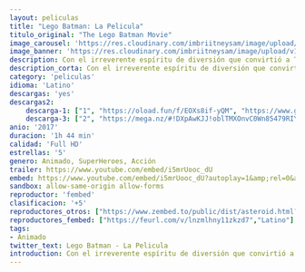 ```yaml
---
layout: peliculas
title: "Lego Batman: La Pelicula"
titulo_original: "The Lego Batman Movie"
image_carousel: 'https://res.cloudinary.com/imbriitneysam/image/upload/v1544407170/lego-batman-poster-min.jpg'
image_banner: 'https://res.cloudinary.com/imbriitneysam/image/upload/v1544407171/lego-batman-banner-min.jpg'
description: Con el irreverente espíritu de diversión que convirtió a The Lego Movie en un fenómeno mundial, el autodenominado protagonista de ese conjunto, Lego Batman, protagoniza su propia aventura en la gran pantalla. Pero se están gestando grandes cambios en Ciudad Gótica, y si quiere salvar a la ciudad de la invasión hostil de The Joker, Batman puede tener que dejar a un lado al vigilante, tratar de trabajar con otros y tal vez, solo tal vez, aprender a alegrarse.
description_corta: Con el irreverente espíritu de diversión que convirtió a The Lego Movie en un fenómeno mundial, el autodenominado protagonista de ese conjunto, Lego Batman, protagoniza su propia aventura en la gran pantalla. Pero se están ..
category: 'peliculas'
idioma: 'Latino'
descargas: 'yes'
descargas2:
    descarga-1: ["1", "https://oload.fun/f/EOXs8if-yQM", "https://www.google.com/s2/favicons?domain=openload.co","OpenLoad","https://res.cloudinary.com/imbriitneysam/image/upload/v1541473684/mexico.png", "Latino", "Full HD"]
    descarga-3: ["2", "https://mega.nz/#!DXpAwKJJ!oblTMXOnvC0Wn85479RIYc4sxOlo6_BJBp84LVjK294", "https://www.google.com/s2/favicons?domain=mega.nz","Mega","https://res.cloudinary.com/imbriitneysam/image/upload/v1541473684/mexico.png", "Latino", "Full HD"]
anio: '2017'
duracion: '1h 44 min'
calidad: 'Full HD'
estrellas: '5'
genero: Animado, SuperHeroes, Acción
trailer: https://www.youtube.com/embed/i5mrUooc_dU
embed: https://www.youtube.com/embed/i5mrUooc_dU?autoplay=1&amp;rel=0&amp;hd=1&border=0&wmode=opaque&enablejsapi=1&modestbranding=1&controls=1&showinfo=0
sandbox: allow-same-origin allow-forms
reproductor: 'fembed'
clasificacion: '+5'
reproductores_otros: ["https://www.zembed.to/public/dist/asteroid.html?id=aaef753dc7ba7cb75e35dbeab84a8999&title=The%20Lego%20Batman%20Movie","Latino","https://gdriveplayer.io/embed2.php?link=xR%252BZSEJxA0c6smpsAITUXAXgjSlBnEjcrMuXsGngEZgAZ5VON357QHTQrHbakgL5kjWPi%252BaHKq5IKiJbdLFBjoeydLo9J%252BOigqMOSYZS9OVkTCK9q7cIaPQgIWN1mPmun%252FMa0caN4vxzNzRFMLrNyFZ68XJhvd6tBo48kWyTwX7RgxBzR%252Bv9z193jO0ZO4JMQ1qjLsRoNh5xcRmOBwEau2","Latino","https://api.cuevana3.io/stream/index.php?file=ek5lbm9xYWNrS0xYMTZLa2xNbkdvY3ZTb3BtZng4TGp6ZFpobGFMUGtOelcwcUZmbWRIVzRkakVuS0JnbEplcG1KUnNZSlRTMGViVTBxZGdsdEhPb3RUUVoyV2pyZGZNdHR1ZFg2YlcwT1hGeXBoZ29OS1Y","Latino","https://mstream.press/lisrbl3zuwhe","Latino"]
reproductores_fembed: ["https://feurl.com/v/lnzmlhny11zkzd7","Latino"]
tags:
- Animado
twitter_text: Lego Batman - La Pelicula
introduction: Con el irreverente espíritu de diversión que convirtió a The Lego Movie en un fenómeno mundial, el autodenominado protagonista de ese conjunto, Lego Batman, protagoniza su propia aventura en la gran pantalla. Pero se están ..
---
```












